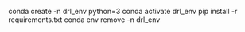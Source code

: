 conda create -n drl_env python=3
conda activate drl_env
pip install -r requirements.txt
conda env remove -n drl_env